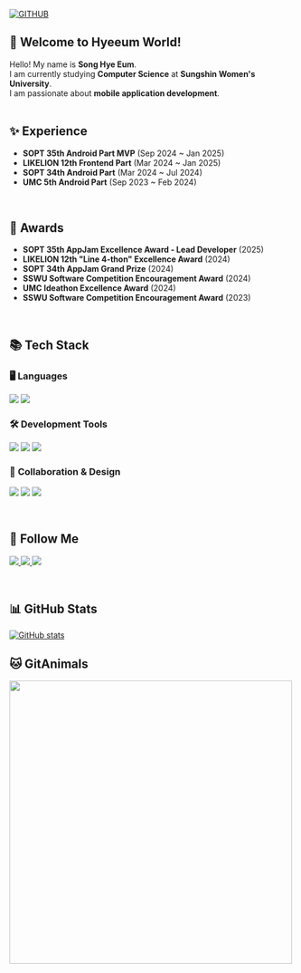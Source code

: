 <div align="start">
  
[![GITHUB](https://hits.seeyoufarm.com/api/count/incr/badge.svg?url=https%3A%2F%2Fgithub.com%2Fhyeeum0&count_bg=%23F29494&title_bg=%232F2E2E&icon=github.svg&icon_color=%23FFFFFF&title=GITHUB&edge_flat=false)](https://github.com/hyeeum)

## 👋 Welcome to Hyeeum World!
  
Hello! My name is **Song Hye Eum**.  
I am currently studying **Computer Science** at **Sungshin Women's University**.  
I am passionate about **mobile application development**.
<br>
<br>


## ✨ Experience  
-  **SOPT 35th Android Part MVP** (Sep 2024 ~ Jan 2025)  
-  **LIKELION 12th Frontend Part** (Mar 2024 ~ Jan 2025)  
-  **SOPT 34th Android Part** (Mar 2024 ~ Jul 2024)  
-  **UMC 5th Android Part** (Sep 2023 ~ Feb 2024)  
<br>



## 🏅 Awards  
-  **SOPT 35th AppJam Excellence Award - Lead Developer** (2025)  
-  **LIKELION 12th "Line 4-thon" Excellence Award** (2024)
-  **SOPT 34th AppJam Grand Prize** (2024)  
-  **SSWU Software Competition Encouragement Award** (2024)  
-  **UMC Ideathon Excellence Award** (2024)
-  **SSWU Software Competition Encouragement Award** (2023)  
<br>



## 📚 Tech Stack  

### 🖥️ **Languages**
<p>
    <img src="https://img.shields.io/badge/Kotlin-7F52FF?style=flat-square&logo=kotlin&logoColor=white"/>
    <img src="https://img.shields.io/badge/C++-00599C?style=flat-square&logo=C%2B%2B&logoColor=white"/>
</p>

### 🛠 **Development Tools**
<p>
    <img src="https://img.shields.io/badge/Android Studio-3DDC84?style=flat-square&logo=androidstudio&logoColor=white"/>
    <img src="https://img.shields.io/badge/Visual Studio-5C2D91?style=flat-square&logo=VisualStudio&logoColor=white"/>  
    <img src="https://img.shields.io/badge/MySQL-E6B91E?style=flat-square&logo=MySQL&logoColor=white"/>
</p>

### 🤝 **Collaboration & Design**
<p>
    <img src="https://img.shields.io/badge/Discord-5865F2?style=flat-square&logo=discord&logoColor=white"/>
    <img src="https://img.shields.io/badge/Slack-4A154B?style=flat-square&logo=slack&logoColor=white"/>
    <img src="https://img.shields.io/badge/Figma-F24E1E?style=flat-square&logo=figma&logoColor=white"/>
</p>
<br>



## 🌈 Follow Me  
<p>
  <a href="https://hellohyeummworld.tistory.com/">
    <img src="https://img.shields.io/badge/Tech%20Blog-FF5722?style=flat-square&logo=Tistory&logoColor=white"/>
  </a>
  <a href="https://www.instagram.com/hyempus/">
    <img src="https://img.shields.io/badge/Instagram-E4405F?style=flat-square&logo=Instagram&logoColor=white"/>
  </a>
  <a href="mailto:hyeeum.dev@gmail.com">
    <img src="https://img.shields.io/badge/Gmail-D14836?style=flat-square&logo=Gmail&logoColor=white"/>
  </a>
</p>
<br>


## 📊 GitHub Stats  
[![GitHub stats](https://github-readme-stats.vercel.app/api?username=hyeeum&include_all_commits=true&theme=nord&hide_border=true&count_private=true)](https://github.com/hyeeum/github-readme-stats)
<br>


## 🐱 GitAnimals  
<a href="https://github.com/devxb/gitanimals">
  <img src="https://render.gitanimals.org/farms/hyeeum" width="500"/>
</a>

</div>
